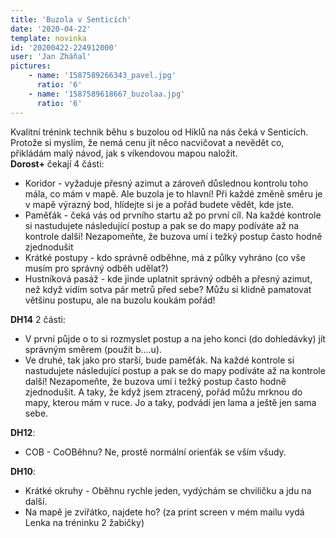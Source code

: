 ```yaml
---
title: 'Buzola v Senticích'
date: '2020-04-22'
template: novinka
id: '20200422-224912000'
user: 'Jan Zháňal'
pictures:
    - name: '1587589266343_pavel.jpg'
      ratio: '6'
    - name: '1587589618667_buzolaa.jpg'
      ratio: '6'
---
```

Kvalitní trénink technik běhu s buzolou od Hiklů na nás čeká v Senticích. Protože si myslím, že nemá cenu jít něco nacvičovat a nevědět co, přikládám malý návod, jak s víkendovou mapou naložit.  
**Dorost+** čekají 4 části:

*   Koridor - vyžaduje přesný azimut a zároveň důslednou kontrolu toho mála, co mám v mapě. Ale buzola je to hlavní! Při každé změně směru je v mapě výrazný bod, hlídejte si je a pořád budete vědět, kde jste.
*   Paměťák - čeká vás od prvního startu až po první cíl. Na každé kontrole si nastudujete následující postup a pak se do mapy podíváte až na kontrole další! Nezapomeňte, že buzova umí i težký postup často hodně zjednodušit
*   Krátké postupy - kdo správně odběhne, má z půlky vyhráno (co vše musím pro správný odběh udělat?)
*   Hustníková pasáž - kde jinde uplatnit správný odběh a přesný azimut, než když vidím sotva pár metrů před sebe? Můžu si klidně pamatovat většinu postupu, ale na buzolu koukám pořád!

**DH14** 2 části:

*   V první půjde o to si rozmyslet postup a na jeho konci (do dohledávky) jít správným směrem (použít b....u).
*   Ve druhé, tak jako pro starší, bude paměťák. Na každé kontrole si nastudujete následující postup a pak se do mapy podíváte až na kontrole další! Nezapomeňte, že buzova umí i težký postup často hodně zjednodušit. A taky, že když jsem ztracený, pořád můžu mrknou do mapy, kterou mám v ruce. Jo a taky, podvádí jen lama a ještě jen sama sebe.

**DH12**:

*   COB - CoOBěhnu? Ne, prostě normální orienťák se vším všudy.

**DH10**:

*   Krátké okruhy - Oběhnu rychle jeden, vydýchám se chviličku a jdu na další.
*   Na mapě je zvířátko, najdete ho? (za print screen v mém mailu vydá Lenka na tréninku 2 žabičky)
